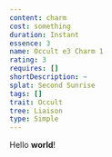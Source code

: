 ```yaml
---
content: charm
cost: something
duration: Instant
essence: 3
name: Occult e3 Charm 1
rating: 3
requires: []
shortDescription: ~
splat: Second Sunrise
tags: []
trait: Occult
tree: Liaison
type: Simple
---
```


Hello **world**!
